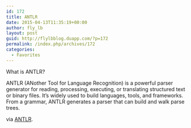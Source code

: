 ```yaml
---
id: 172
title: ANTLR
date: 2015-04-13T11:35:19+00:00
author: fly_lb
layout: post
guid: http://flylbblog.duapp.com/?p=172
permalink: /index.php/archives/172
categories:
  - Favorites
---
```

What is ANTLR?

ANTLR (ANother Tool for Language Recognition) is a powerful parser generator for reading, processing, executing, or translating structured text or binary files. It&#8217;s widely used to build languages, tools, and frameworks. From a grammar, ANTLR generates a parser that can build and walk parse trees.

via [ANTLR](http://www.antlr.org/).